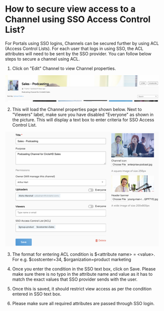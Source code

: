 # How to secure view access to a Channel using SSO Access Control List?

For Portals using SSO logins, Channels can be secured further by using ACL \(Access Control Lists\). For each user that logs in using SSO, the ACL attributes will need to be sent by the SSO provider. You can follow below steps to secure a channel using ACL.

1. Click on "Edit" Channel to view Channel properties. 

![Channel Details Page](../.gitbook/assets/image%20%2819%29.png)

2. This will load the Channel properties page shown below. Next to "Viewers" label, make sure you have disabled "Everyone" as shown in the picture. This will display a text box to enter criteria for SSO Access Control List. 

![Channel Edit Page](../.gitbook/assets/image%20%288%29.png)

3. The format for entering ACL condition is $&lt;attribute name&gt; = &lt;value&gt;. For e.g. $costcenter=34, $organization=product marketing

4. Once you enter the condition in the SSO text box, click on Save. Please make sure there is no typo in the attribute name and value as it has to match the exact values that SSO provider sends with the user. 

5. Once this is saved, it should restrict view access as per the condition entered in SSO text box.

6. Please make sure all required attributes are passed through SSO login. 



